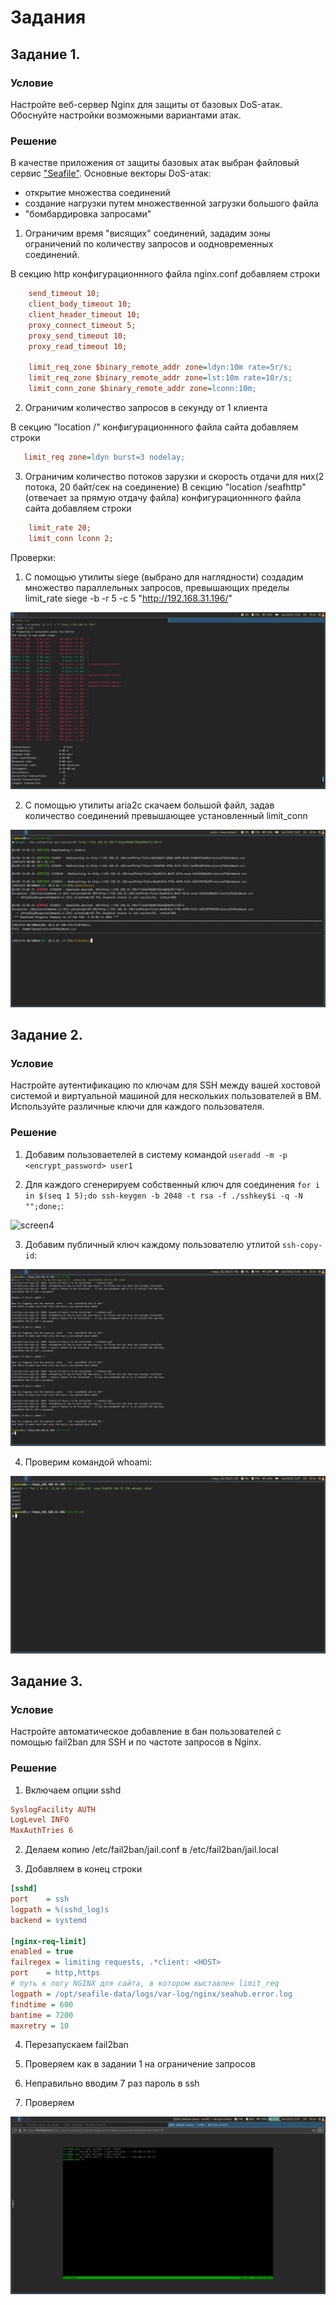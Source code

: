 # Задания

## Задание 1. 

### Условие
Настройте веб-сервер Nginx для защиты от базовых DoS-атак. Обоснуйте настройки возможными вариантами атак.

### Решение

В качестве приложения от защиты базовых атак выбран файловый сервис ["Seafile"](https://www.seafile.com/en/home/). Основные векторы DoS-атак:
- открытие множества соединений
- создание нагрузки путем множественной загрузки большого файла
- "бомбардировка запросами"


1. Ограничим время "висящих" соединений, зададим зоны ограничений по количеству запросов и оодновременных соединений.

В секцию http конфигурационнного файла nginx.conf добавляем строки
```ini
    send_timeout 10;
    client_body_timeout 10;
    client_header_timeout 10;
    proxy_connect_timeout 5;
    proxy_send_timeout 10;
    proxy_read_timeout 10;

    limit_req_zone $binary_remote_addr zone=ldyn:10m rate=5r/s;
    limit_req_zone $binary_remote_addr zone=lst:10m rate=10r/s;
    limit_conn_zone $binary_remote_addr zone=lconn:10m;
```
2. Ограничим количество запросов в секунду от 1 клиента

В секцию "location /" конфигурационнного файла сайта добавляем строки
```ini
   limit_req zone=ldyn burst=3 nodelay;
```

3. Ограничим количество потоков зарузки и скорость отдачи для них(2 потока, 20 байт/сек на соединение)
В секцию "location /seafhttp" (отвечает за прямую отдачу файла) конфигурационнного файла сайта добавляем строки
```ini
    limit_rate 20;
	limit_conn lconn 2;
```

Проверки:
1. С помощью утилиты siege (выбрано для наглядности) создадим множество параллельных запросов, превышающих пределы limit_rate
        siege -b -r 5 -c 5 "http://192.168.31.196/"

![screen1](screenshots/screen1.png)

2. С помощью утилиты aria2c скачаем большой файл, задав количество соединений превышающее установленный limit_conn

![screen2](screenshots/screen2.png)

## Задание 2. 

### Условие    
Настройте аутентификацию по ключам для SSH между вашей хостовой системой и виртуальной машиной для нескольких пользователей в ВМ. Используйте различные ключи для каждого пользователя.

### Решение
1. Добавим пользоваетелей в систему командой `useradd -m -p <encrypt_password> user1`

2. Для каждого сгенерируем собственный ключ для соединения `for i in $(seq 1 5);do ssh-keygen -b 2048 -t rsa -f ./sshkey$i -q -N "";done;`:

![screen4]()

3. Добавим публичный ключ каждому пользователю утлитой `ssh-copy-id`:

![screen5](screenshots/screen5.png)

4. Проверим командой whoami:

![screen6](screenshots/screen6.png)


## Задание 3. 

### Условие
Настройте автоматическое добавление в бан пользователей c помощью fail2ban для SSH и по частоте запросов в Nginx.

### Решение

1. Включаем опции sshd 

```ini
SyslogFacility AUTH
LogLevel INFO
MaxAuthTries 6
```

2. Делаем копию /etc/fail2ban/jail.conf  в /etc/fail2ban/jail.local

3. Добавляем в конец строки
```ini
[sshd]
port    = ssh
logpath = %(sshd_log)s
backend = systemd

[nginx-req-limit]
enabled = true
failregex = limiting requests, .*client: <HOST>
port    = http,https
# путь к логу NGINX для сайта, в котором выставлен limit_req
logpath = /opt/seafile-data/logs/var-log/nginx/seahub.error.log
findtime = 600
bantime = 7200
maxretry = 10
```

4. Перезапускаем fail2ban

5. Проверяем как в задании 1 на  ограничение запросов

6. Неправильно вводим 7 раз пароль в ssh 

7. Проверяем

![screen](screenshots/screen7.png)
